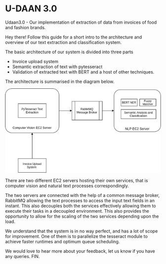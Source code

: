 # U-DAAN 3.0
Udaan3.0 - Our implementation of extraction of data from invoices of food and fashion brands.


Hey there! Follow this guide for a short intro to the architecture and overview of our text extraction and classification system.

The basic architecture of our system is divided into three parts
* Invoice upload system
* Semantic extraction of text with pytesseract
* Validation of extracted text with BERT and a host of other techniques.


The architecture is summarised in the diagram below.

![Architecture](https://github.com/DipenChawla/udaan3.0/blob/master/img/architecture.png)

There are two different EC2 servers hosting their own services, that is computer vision and natural text processes correspondingly. 

The two servers are connected with the help of a common message broker, RabbitMQ allowing the text processes to access the input text fields in an instant. This also decouples both the services effectively allowing them to execute their tasks in a decoupled environment.
This also provides the opportunity to allow for the scaling of the two services depending upon the load.

We understand that the system is in no way perfect, and has a lot of scope for improvement. One of them is to parallelize the tesseract module to achieve faster runtimes and optimum queue scheduling.

We would love to hear more about your feedback, let us know if you have any queries. FIN.
